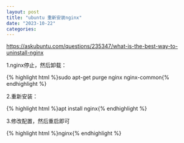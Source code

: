 ```yaml
---
layout: post
title: "ubuntu 重新安装nginx"
date: "2023-10-22"
categories: 
---
```

<p><a href="https://askubuntu.com/questions/235347/what-is-the-best-way-to-uninstall-nginx">https://askubuntu.com/questions/235347/what-is-the-best-way-to-uninstall-nginx</a></p>
<p>1.nginx停止，然后卸载：</p>
{% highlight html %}sudo apt-get purge nginx nginx-common{% endhighlight %}
<p>2.重新安装：</p>
<p>{% highlight html %}apt install nginx{% endhighlight %}</p>
<p>3.修改配置，然后重启即可</p>
{% highlight html %}nginx{% endhighlight %}
